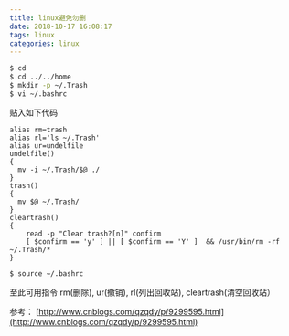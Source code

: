 ```yaml
---
title: linux避免勿删
date: 2018-10-17 16:08:17
tags: linux
categories: linux
---
```


```bash
$ cd
$ cd ../../home
$ mkdir -p ~/.Trash
$ vi ~/.bashrc
```
<!-- more -->

贴入如下代码

```text
alias rm=trash        
alias rl='ls ~/.Trash'  
alias ur=undelfile  
undelfile()  
{  
  mv -i ~/.Trash/$@ ./  
}  
trash()  
{  
  mv $@ ~/.Trash/  
}
cleartrash()  
{  
    read -p "Clear trash?[n]" confirm  
    [ $confirm == 'y' ] || [ $confirm == 'Y' ]  && /usr/bin/rm -rf ~/.Trash/*  
}
```

```bash
$ source ~/.bashrc
```
至此可用指令 rm(删除), ur(撤销), rl(列出回收站), cleartrash(清空回收站）

参考： [http://www.cnblogs.com/qzqdy/p/9299595.html](http://www.cnblogs.com/qzqdy/p/9299595.html)

